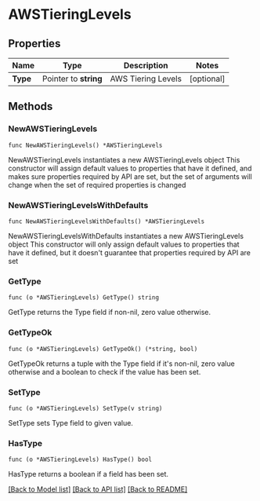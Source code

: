# AWSTieringLevels

## Properties

Name | Type | Description | Notes
------------ | ------------- | ------------- | -------------
**Type** | Pointer to **string** | AWS Tiering Levels | [optional] 

## Methods

### NewAWSTieringLevels

`func NewAWSTieringLevels() *AWSTieringLevels`

NewAWSTieringLevels instantiates a new AWSTieringLevels object
This constructor will assign default values to properties that have it defined,
and makes sure properties required by API are set, but the set of arguments
will change when the set of required properties is changed

### NewAWSTieringLevelsWithDefaults

`func NewAWSTieringLevelsWithDefaults() *AWSTieringLevels`

NewAWSTieringLevelsWithDefaults instantiates a new AWSTieringLevels object
This constructor will only assign default values to properties that have it defined,
but it doesn't guarantee that properties required by API are set

### GetType

`func (o *AWSTieringLevels) GetType() string`

GetType returns the Type field if non-nil, zero value otherwise.

### GetTypeOk

`func (o *AWSTieringLevels) GetTypeOk() (*string, bool)`

GetTypeOk returns a tuple with the Type field if it's non-nil, zero value otherwise
and a boolean to check if the value has been set.

### SetType

`func (o *AWSTieringLevels) SetType(v string)`

SetType sets Type field to given value.

### HasType

`func (o *AWSTieringLevels) HasType() bool`

HasType returns a boolean if a field has been set.


[[Back to Model list]](../README.md#documentation-for-models) [[Back to API list]](../README.md#documentation-for-api-endpoints) [[Back to README]](../README.md)


